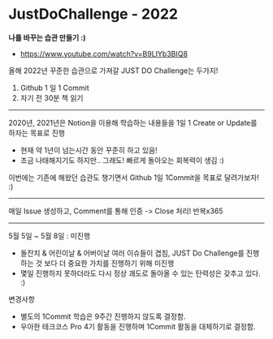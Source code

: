 # JustDoChallenge - 2022

**나를 바꾸는 습관 만들기 :)**

- https://www.youtube.com/watch?v=B9LIYb3BIQ8


올해 2022년 꾸준한 습관으로 가져갈 JUST DO Challenge는 두가지!
1. Github 1 일 1 Commit
2. 자기 전 30분 책 읽기

---

2020년, 2021년은 Notion을 이용해 학습하는 내용들을 1일 1 Create or Update를 하자는 목표로 진행
- 현재 약 1년이 넘는시간 동안 꾸준히 하고 있음!
- 조금 나태해지기도 하지만.. 그래도! 빠르게 돌아오는 회복력이 생김 :)

이번에는 기존에 해왔던 습관도 챙기면서 Github 1일 1Commit을 목표로 달려가보자! :)

---

매일 Issue 생성하고, Comment를 통해 인증 -> Close 처리! 반복x365

---

5월 5일 ~ 5월 8일 : 미진행
- 돌잔치 & 어린이날 & 어버이날 여러 이슈들이 겹침, JUST Do Challenge를 진행하는 것 보다 더 중요한 가치를 진행하기 위해 미진행
- 몇일 진행하지 못하더라도 다시 정상 괘도로 돌아올 수 있는 탄력성은 갖추고 있다. :) 

변경사항
- 별도의 1Commit 학습은 9주간 진행하지 않도록 결정함. 
- 우아한 테크코스 Pro 4기 활동을 진행하며 1Commit 활동을 대체하기로 결정함.




